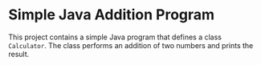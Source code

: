 # Simple Java Addition Program

This project contains a simple Java program that defines a class `Calculator`. The class performs an addition of two numbers and prints the result.
